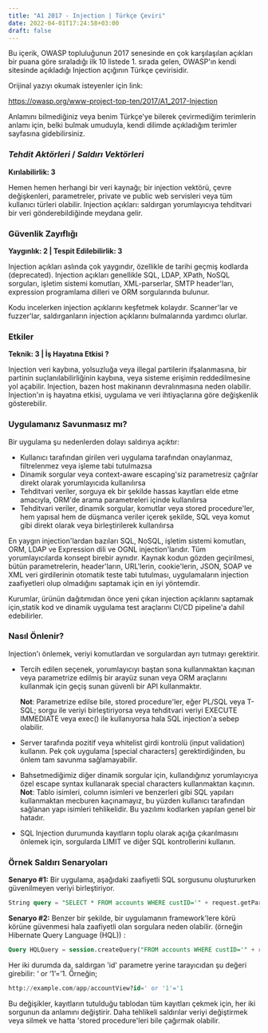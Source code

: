 ```yaml
---
title: "A1 2017 - Injection | Türkçe Çeviri"
date: 2022-04-01T17:24:58+03:00
draft: false
---
```

Bu içerik, OWASP topluluğunun 2017 senesinde en çok karşılaşılan açıkları bir puana göre sıraladığı ilk 10 listede 1. sırada gelen, OWASP'ın kendi sitesinde
açıkladığı Injection açığının Türkçe çevirisidir.

Orijinal yazıyı okumak isteyenler için link:

https://owasp.org/www-project-top-ten/2017/A1_2017-Injection

Anlamını bilmediğiniz veya benim Türkçe'ye bilerek çevirmediğim terimlerin anlamı için, belki bulmak umuduyla, kendi dilimde açıkladığım terimler sayfasına gidebilirsiniz.



### <em>Tehdit Aktörleri</em> / <em>Saldırı Vektörleri</em>

**Kırılabilirlik: 3**

Hemen hemen herhangi bir veri kaynağı; bir injection vektörü, çevre değişkenleri, parametreler, private ve public web servisleri veya tüm kullanıcı türleri olabilir. Injection açıkları: saldırgan yorumlayıcıya tehditvari bir veri gönderebildiğinde meydana gelir.

### Güvenlik Zayıflığı

**Yaygınlık: 2 | Tespit Edilebilirlik: 3**

Injection açıkları aslında çok yaygındır, özellikle de tarihi geçmiş kodlarda (deprecated). Injection açıkları genellikle SQL, LDAP, XPath, NoSQL sorguları, işletim sistemi komutları, XML-parserlar, SMTP header'ları, expression programlama dilleri ve ORM sorgularında bulunur. 

Kodu incelerken injection açıklarını keşfetmek kolaydır. Scanner'lar ve fuzzer'lar, saldırganların injection açıklarını bulmalarında yardımcı olurlar.

### Etkiler

**Teknik: 3 | İş Hayatına Etkisi ?**

Injection veri kaybına, yolsuzluğa veya illegal partilerin ifşalanmasına, bir partinin suçlanılabilirliğinin kaybına, veya sisteme erişimin reddedilmesine yol açabilir. Injection, bazen host makinanın  devralınmasına neden olabilir.
Injection'ın iş hayatına etkisi, uygulama ve veri ihtiyaçlarına göre değişkenlik gösterebilir.

### Uygulamanız Savunmasız mı?

Bir uygulama şu nedenlerden dolayı saldırıya açıktır:

- Kullanıcı tarafından girilen veri uygulama tarafından onaylanmaz, filtrelenmez veya işleme tabi tutulmazsa
- Dinamik sorgular veya context-aware escaping'siz parametresiz çağrılar direkt olarak yorumlayıcıda kullanılırsa
- Tehditvari veriler, sorguya ek bir şekilde hassas kayıtları elde etme amacıyla, ORM'de arama parametreleri içinde kullanılırsa
- Tehditvari veriler, dinamik sorgular, komutlar veya stored procedure'ler, hem yapısal hem de düşmanca veriler içerek şekilde, SQL veya komut gibi direkt olarak
veya birleştirilerek kullanılırsa

En yaygın injection'lardan bazıları SQL, NoSQL, işletim sistemi komutları, ORM, LDAP ve Expression dili ve OGNL injection'larıdır. Tüm yorumlayıcılarda konsept birebir aynıdır. Kaynak kodun gözden geçirilmesi, bütün parametrelerin, header'ların, URL'lerin, cookie'lerin, JSON, SOAP ve XML veri girdilerinin otomatik teste tabi tutulması, uygulamaların injection zaafiyetleri olup olmadığını saptamak için en iyi yöntemdir.

Kurumlar, ürünün dağıtımıdan önce yeni çıkan injection açıklarını saptamak için,statik kod ve dinamik uygulama test araçlarını CI/CD pipeline'a dahil edebilirler.

### Nasıl Önlenir?

Injection'ı önlemek, veriyi komutlardan ve sorgulardan ayrı tutmayı gerektirir.

- Tercih edilen seçenek, yorumlayıcıyı baştan sona kullanmaktan kaçınan veya parametrize edilmiş bir arayüz sunan veya ORM araçlarını kullanmak için geçiş sunan güvenli bir API kullanmaktır.
    
    **Not**: Parametrize edilse bile, stored procedure'ler, eğer PL/SQL veya T-SQL; sorgu ile veriyi birleştiriyorsa veya tehditvari veriyi EXECUTE IMMEDIATE veya exec() ile kullanıyorsa hala SQL injection'a sebep olabilir.
    
- Server tarafında pozitif veya whitelist girdi kontrolü (input validation) kullanın. Pek çok uygulama [special characters] gerektirdiğinden, bu önlem tam savunma
sağlamayabilir.
- Bahsetmediğimiz diğer dinamik sorgular için, kullandığınız yorumlayıcıya özel escape syntax kullanarak special characters kullanmaktan kaçının.
**Not**: Tablo isimleri, column isimleri ve benzerleri gibi SQL yapıları kullanmaktan mecburen kaçınamayız, bu yüzden kullanıcı tarafından sağlanan yapı isimleri tehlikelidir. Bu yazılımı kodlarken yapılan genel bir hatadır.
- SQL Injection durumunda kayıtların toplu olarak açığa çıkarılmasını önlemek için, sorgularda LIMIT ve diğer SQL kontrollerini kullanın.

### Örnek Saldırı Senaryoları

**Senaryo #1:** Bir uygulama, aşağıdaki zaafiyetli SQL sorgusunu oluştururken güvenilmeyen veriyi birleştiriyor.

```sql
String query = "SELECT * FROM accounts WHERE custID='" + request.getParameter("id") + "'";
```

**Senaryo #2:** Benzer bir şekilde, bir uygulamanın framework'lere körü körüne güvenmesi hala zaafiyetli olan sorgulara neden olabilir. (örneğin Hibernate Query Language (HQL)) :

```sql
Query HQLQuery = session.createQuery("FROM accounts WHERE custID='" + request.getParameter("id") + "'");
```

Her iki durumda da, saldırgan 'id' parametre yerine tarayıcıdan şu değeri girebilir: ‘ or ‘1’=’1. Örneğin;

```sql
http://example.com/app/accountView?id=' or '1'='1
```

Bu değişikler, kayıtların tutulduğu tablodan tüm kayıtları çekmek için, her iki sorgunun da anlamını değiştirir. Daha tehlikeli saldırılar veriyi değiştirmek veya silmek ve hatta 'stored procedure'leri bile çağırmak olabilir.
